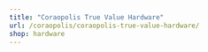 ```yaml
---
title: "Coraopolis True Value Hardware"
url: /coraopolis/coraopolis-true-value-hardware/
shop: hardware
---
```


